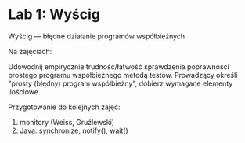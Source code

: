 # Lab 1: Wyścig
Wyścig — błędne działanie programów współbieżnych

Na zajęciach:

Udowodnij empirycznie trudność/łatwość sprawdzenia poprawności prostego programu współbieżnego metodą testów. Prowadzący określi "prosty (błędny) program współbieżny", dobierz wymagane elementy ilościowe.

Przygotowanie do kolejnych zajęć:
1. monitory (Weiss, Gruźlewski)
2. Java: synchronize, notify(), wait()
